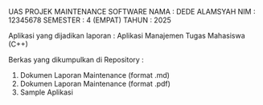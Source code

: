 UAS PROJEK MAINTENANCE SOFTWARE
NAMA     : DEDE ALAMSYAH
NIM      : 12345678
SEMESTER : 4 (EMPAT)
TAHUN    : 2025

Aplikasi yang dijadikan laporan :
Aplikasi Manajemen Tugas Mahasiswa (C++)

Berkas yang dikumpulkan di Repository :
1. Dokumen Laporan Maintenance (format .md)
2. Dokumen Laporan Maintenance (format .pdf)
3. Sample Aplikasi 
